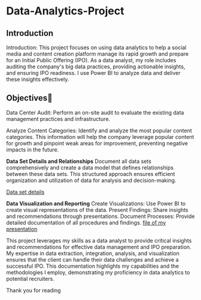 # Data-Analytics-Project

## Introduction

Introduction: This project focuses on using data analytics to help a social media and content creation platform manage its rapid growth and prepare for an Initial Public Offering (IPO). As a data analyst, my role includes auditing the company's big data practices, providing actionable insights, and ensuring IPO readiness. I use Power BI to analyze data and deliver these insights effectively.



## Objectives🎯

Data Center Audit: Perform an on-site audit to evaluate the existing data management practices and infrastructure.

Analyze Content Categories: Identify and analyze the most popular content categories. This information will help the company leverage popular content for growth and pinpoint weak areas for improvement, preventing negative impacts in the future.

**Data Set Details and Relationships**
Document all data sets comprehensively and create a data model that defines relationships between these data sets. This structured approach ensures efficient organization and utilization of data for analysis and decision-making.

[Data set details](https://github.com/Susmita1703/Data-Analytics-Project/blob/main/Data%20model.pdf)


**Data Visualization and Reporting**
Create Visualizations: Use Power BI to create visual representations of the data.
Present Findings: Share insights and recommendations through presentations.
Document Processes: Provide detailed documentation of all procedures and findings.
[file of my presentation](https://github.com/Susmita1703/Data-Analytics-Project/blob/main/Recomendations%20and%20description%20of%20analysis%20of%20of%20social%20bzz.pdf)



This project leverages my skills as a data analyst to provide critical insights and recommendations for effective data management and IPO preparation. My expertise in data extraction, integration, analysis, and visualization ensures that the client can handle their data challenges and achieve a successful IPO. This documentation highlights my capabilities and the methodologies I employ, demonstrating my proficiency in data analytics to potential recruiters.


Thank you for reading
